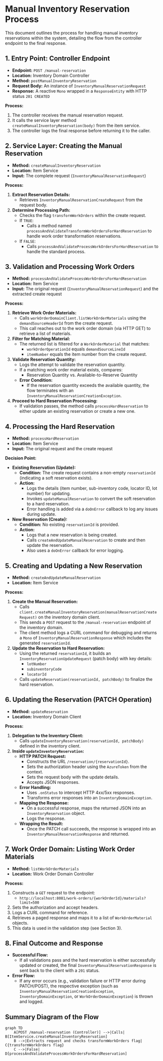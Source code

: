 # Manual Inventory Reservation Process

This document outlines the process for handling manual inventory reservations within the system, detailing the flow from the controller endpoint to the final response.

## 1. Entry Point: Controller Endpoint

- **Endpoint:** `POST /manual-reservation`
- **Location:** Inventory Domain Controller
- **Method:** `postManualInventoryReservation`
- **Request Body:** An instance of `InventoryManualReservationRequest`
- **Response:** A reactive `Mono` wrapped in a `ResponseEntity` with HTTP status `201 CREATED`

**Process:**

1. The controller receives the manual reservation request.
2. It calls the service layer method `createManualInventoryReservation(body)` from the item service.
3. The controller logs the final response before returning it to the caller.

## 2. Service Layer: Creating the Manual Reservation

- **Method:** `createManualInventoryReservation`
- **Location:** Item Service
- **Input:** The complete request (`InventoryManualReservationRequest`)

**Process:**

1. **Extract Reservation Details:**
   - Retrieves `InventoryManualReservationCreateRequest` from the request body.
2. **Determine Processing Path:**
   - Checks the flag `transformWorkOrders` within the create request.
   - If `TRUE`:
     - Calls a method named `processAndValidateTransformWorkOrdersForHardReservation` to handle work order transformation reservations.
   - If `FALSE`:
     - Calls `processAndValidateProcessWorkOrdersForHardReservation` to handle the standard process.

## 3. Validation and Processing Work Orders

- **Method:** `processAndValidateProcessWorkOrdersForHardReservation`
- **Location:** Item Service
- **Input:** The original request (`InventoryManualReservationRequest`) and the extracted create request

**Process:**

1. **Retrieve Work Order Materials:**
   - Calls `workOrderDomainClient.listWorkOrderMaterials` using the `demandSourceHeaderId` from the create request.
   - This call reaches out to the work order domain (via HTTP GET) to retrieve a list of materials.
2. **Filter for Matching Material:**
   - The returned list is filtered for a `WorkOrderMaterial` that matches:
     - `workOrderOperationId` equals `demandSourceLineId`
     - `itemNumber` equals the item number from the create request.
3. **Validate Reservation Quantity:**
   - Logs the attempt to validate the reservation quantity.
   - If a matching work order material exists, compares:
     - Reservation Quantity vs. Available-to-Reserve Quantity
   - **Error Condition:**
     - If the reservation quantity exceeds the available quantity, the flow terminates with an `InventoryManualReservationCreationException`.
4. **Proceed to Hard Reservation Processing:**
   - If validation passes, the method calls `processHardReservation` to either update an existing reservation or create a new one.

## 4. Processing the Hard Reservation

- **Method:** `processHardReservation`
- **Location:** Item Service
- **Input:** The original request and the create request

**Decision Point:**

- **Existing Reservation (Update):**
  - **Condition:** The create request contains a non-empty `reservationId` (indicating a soft reservation exists).
  - **Action:**
    - Logs the details (item number, sub-inventory code, locator ID, lot number) for updating.
    - Invokes `updateManualReservation` to convert the soft reservation to a hard reservation.
    - Error handling is added via a `doOnError` callback to log any issues during update.
- **New Reservation (Create):**
  - **Condition:** No existing `reservationId` is provided.
  - **Action:**
    - Logs that a new reservation is being created.
    - Calls `createAndUpdateManualReservation` to create and then update the reservation.
    - Also uses a `doOnError` callback for error logging.

## 5. Creating and Updating a New Reservation

- **Method:** `createAndUpdateManualReservation`
- **Location:** Item Service

**Process:**

1. **Create the Manual Reservation:**
   - Calls `client.createManualInventoryReservation(manualReservationCreateRequest)` on the inventory domain client.
   - This sends a `POST` request to the `/manual-reservation` endpoint of the inventory domain.
   - The client method logs a CURL command for debugging and returns a `Mono` of `InventoryManualReservationResponse` which includes the generated `reservationId`.
2. **Update the Reservation to Hard Reservation:**
   - Using the returned `reservationId`, it builds an `InventoryReservationUpdateRequest` (patch body) with key details:
     - `lotNumber`
     - `subinventoryCode`
     - `locatorId`
   - Calls `updateReservation(reservationId, patchBody)` to finalize the hard reservation.

## 6. Updating the Reservation (PATCH Operation)

- **Method:** `updateReservation`
- **Location:** Inventory Domain Client

**Process:**

1. **Delegation to the Inventory Client:**
   - Calls `updateInventoryReservation(reservationId, patchBody)` defined in the inventory client.
2. **Inside `updateInventoryReservation`:**
   - **HTTP PATCH Request:**
     - Constructs the URL `/reservation/{reservationId}`.
     - Sets the authorization header using the `AzureToken` from the context.
     - Sets the request body with the update details.
     - Accepts JSON responses.
   - **Error Handling:**
     - Uses `.onStatus` to intercept HTTP 4xx/5xx responses.
     - Transforms error responses into an `InventoryDomainException`.
   - **Mapping the Response:**
     - On a successful response, maps the returned JSON into an `InventoryReservation` object.
     - Logs the response.
   - **Wrapping the Result:**
     - Once the PATCH call succeeds, the response is wrapped into an `InventoryManualReservationResponse` and returned.

## 7. Work Order Domain: Listing Work Order Materials

- **Method:** `listWorkOrderMaterials`
- **Location:** Work Order Domain Controller

**Process:**

1. Constructs a `GET` request to the endpoint:
   - `http://localhost:8081/work-orders/{workOrderId}/materials?limit=500`
2. Sets the authorization and accept headers.
3. Logs a CURL command for reference.
4. Retrieves a paged response and maps it to a list of `WorkOrderMaterial` objects.
5. This data is used in the validation step (see Section 3).

## 8. Final Outcome and Response

- **Successful Flow:**
  - If all validations pass and the hard reservation is either successfully updated or created, the final `InventoryManualReservationResponse` is sent back to the client with a `201` status.
- **Error Flow:**
  - If any error occurs (e.g., validation failure or HTTP error during PATCH/POST), the respective exception (such as `InventoryManualReservationCreationException`, `InventoryDomainException`, or `WorkOrderDomainException`) is thrown and logged.

## Summary Diagram of the Flow

```mermaid
graph TD
    A[POST /manual-reservation (Controller)] -->|Calls| B[ItemService.createManualInventoryReservation]
    B -->|Extracts request and checks transformWorkOrders flag| C{transformWorkOrders flag}
    C -->|False| D[processAndValidateProcessWorkOrdersForHardReservation]
    